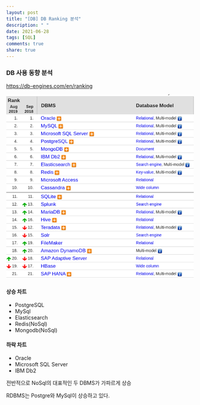 ```yaml
---
layout: post
title: "[DB] DB Ranking 분석"
description: " "
date: 2021-06-28
tags: [SQL]
comments: true
share: true
---
```


### DB 사용 동향 분석

https://db-engines.com/en/ranking

<img src="./dbRanking.png">

#### 상승 차트

- PostgreSQL
- MySql
- Elasticsearch
- Redis(NoSql)
- Mongodb(NoSql)

#### 하락 차트

- Oracle
- Microsoft SQL Server
- IBM Db2

전반적으로 NoSql의 대표적인 두 DBMS가 가파르게 상승

RDBMS는 Postgre와 MySql이 상승하고 있다.
